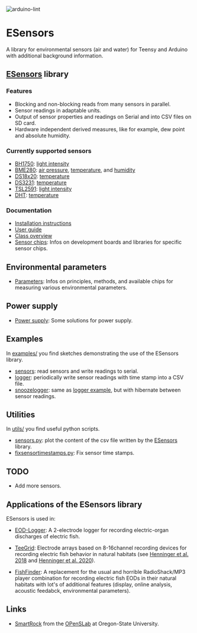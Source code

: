 ![arduino-lint](https://github.com/janscience/ESensors/actions/workflows/arduino-lint.yml/badge.svg)

# ESensors

A library for environmental sensors (air and water) for Teensy and
Arduino with additional background information.


## [ESensors](https://github.com/janscience/ESensors) library


### Features

- Blocking and non-blocking reads from many sensors in parallel.
- Sensor readings in adaptable units.
- Output of sensor properties and readings on Serial and into CSV files on SD card.
- Hardware independent derived measures, like for example, dew point and absolute humidity.

### Currently supported sensors

- [BH1750](docs/chips/bh1750.md): [light intensity](docs/parameters/light.md)
- [BME280](docs/chips/bme280.md): [air pressure](docs/parameters/airpressure.md), [temperature](docs/parameters/temperature.md), and [humidity](docs/parameters/humidity.md)
- [DS18x20](docs/chips/ds18x20.md): [temperature](docs/parameters/temperature.md)
- [DS3231](docs/chips/ds3231.md): [temperature](docs/parameters/temperature.md)
- [TSL2591](docs/chips/tsl2591.md): [light intensity](docs/parameters/light.md)
- [DHT](docs/chips/dht.md): [temperature](docs/parameters/temperature.md)


### Documentation

- [Installation instructions](docs/install.md)
- [User guide](docs/userguide.md)
- [Class overview](docs/classes.md)
- [Sensor chips](docs/chips/): Infos on development boards and libraries for
  specific sensor chips.


## Environmental parameters

- [Parameters](docs/parameters/): Infos on principles, methods, and
  available chips for measuring various environmental parameters.


## Power supply

- [Power supply](docs/power/): Some solutions for power supply.


## Examples

In [examples/](examples) you find sketches demonstrating the use of
the ESensors library.

- [sensors](examples/sensors): read sensors and write readings to serial.
- [logger](examples/logger): periodically write sensor readings with time stamp into a CSV file.
- [snoozelogger](examples/snoozelogger): same as [logger example](examples/logger), but with hibernate between sensor readings.


## Utilities

In [utils/](utils) you find useful python scripts.

- [sensors.py](utils/sensors.py): plot the content of the csv file written by the [ESensors](doc/classes.md#esensors) library.
- [fixsensortimestamps.py](utils/fixsensortimestamps.py): Fix sensor time stamps.


## TODO

- Add more sensors.


## Applications of the ESensors library

ESensors is used in:

- [EOD-Logger](https://github.com/janscience/EOD-Logger): A 2-electrode
  logger for recording electric-organ discharges of electric fish.

- [TeeGrid](https://github.com/janscience/TeeGrid): Electrode arrays
  based on 8-16channel recording devices for recording electric fish
  behavior in natural habitats (see [Henninger et
  al. 2018](https://doi.org/10.1523/JNEUROSCI.0350-18.2018) and
  [Henninger et al. 2020](https://doi.org/10.1242/jeb.206342)).

- [FishFinder](https://github.com/janscience/FishFinder): A
  replacement for the usual and horrible RadioShack/MP3 player
  combination for recording electric fish EODs in their natural
  habitats with lot's of additional features (display, online
  analysis, acoustic feedabck, environmental parameters).


## Links

- [SmartRock](https://github.com/OPEnSLab-OSU/SmartRock/wiki) from the
  [OPenSLab](https://open-sensing.org/) at Oregon-State University.

